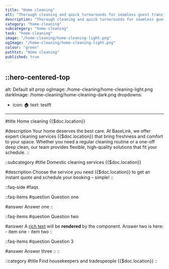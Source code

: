 ```yaml
---
title: "Home cleaning"
alt: "Thorough cleaning and quick turnarounds for seamless guest transitions"
description: "Thorough cleaning and quick turnarounds for seamless guest transitions"
category: "home-cleaning"
subcategory: "home-cleaning"
task: "home-cleaning"
image: "/home-cleaning/home-cleaning-light.png"
ogImage: "/home-cleaning/home-cleaning-light.png"
colour: "green"
pathtxt: "Home cleaning"
published: true
---
```


::hero-centered-top
---
alt: Default alt prop
ogImage: /home-cleaning/home-cleaning-light.png
darkImage: /home-cleaning/home-cleaning-dark.png
dropdowns:
  - icon: 🏠
    text: testft
---
#title
Home cleaning {{$doc.location}}

#description
Your home deserves the best care. At BaseLink, we offer expert cleaning services {{$doc.location}} that bring freshness and comfort to your space. Whether you need a regular cleaning routine or a one-off deep clean, our team provides flexible, high-quality solutions that fit your schedule.
::

::subcategory
#title
Domestic cleaning services {{$doc.location}}

#description
Choose the service you need {{$doc.location}} to get an instant quote and schedule your booking – simple!
::

::faq-side
#faqs

  ::faq-items
  #question
  Question one

  #answer
  Answer one
  ::

  ::faq-items
  #question
  Question two

  #answer
  A [rich text](/services/commercial-cleaning) will be **rendered** by the component.
  Answer two is here:
    - item one
    - item two
  ::

  ::faq-items
  #question
  Question 3

  #answer
  Answer three
  ::
::

::category
#title
Find housekeepers and tradespeople {{$doc.location}}
::